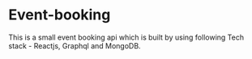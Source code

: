 # Event-booking
This is a small event booking api which is built by using following Tech stack - Reactjs, Graphql and MongoDB.

